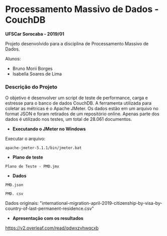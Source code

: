 # Processamento Massivo de Dados - CouchDB

**UFSCar Sorocaba - 2019/01**

Projeto desenvolvido para a disciplina de Processamento Massivo de Dados.

Alunos:
  - Bruno Morii Borges
  - Isabella Soares de Lima
  
### Descrição do Projeto

O objetivo é desenvolver um script de teste de performance, carga e estresse para o banco de dados CouchDB. A ferramenta utilizada para coletar as métricas é o Apache JMeter. Os dados estão em um arquivo no format JSON e foram retirados de um repositório online. Apenas parte dos dados é utilizado nos testes, um total de 28.061 documentos.

- **Executando o JMeter no Windows** 

Executar o arquivo:

`apache-jmeter-5.1.1/bin/jmeter.bat`

- **Plano de teste**

`Plano de Teste - PMD.jmx`

- **Dados**

`PMD.json`

`PMD. csv`

Dados originais: "international-migration-april-2019-citizenship-by-visa-by-country-of-last-permanent-residence.csv"

- **Apresentação com os resultados**

https://v2.overleaf.com/read/qdwxzvhwqcxb
